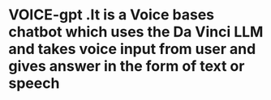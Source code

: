 # VOICE-gpt .It is a Voice bases chatbot which uses the Da Vinci LLM and takes voice input from user and gives answer in the form of text or speech
